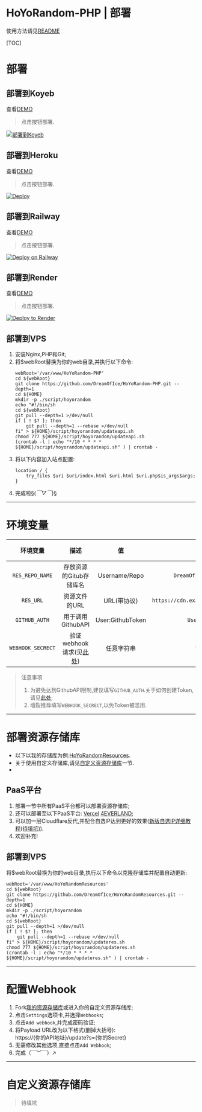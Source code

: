 # HoYoRandom-PHP | 部署  
使用方法请见[README](readme.md)  

[TOC]  

# 部署
## 部署到Koyeb  
查看[DEMO](https://random-v0-dreamofice.koyeb.app) 
> 点击按钮部署.   

[![部署到Koyeb](https://www.koyeb.com/static/images/deploy/button.svg)](https://app.koyeb.com/deploy?type=git&name=HoYoRandom&ports=8080;http;/&env[RES_REPO_NAME]=DreamOfIce/HoYoRandomResources&env[RES_URL]=https://cdn.example.cn/path/to/the/resource/&env[GITHUB_AUTH]=Username:gh_tokenhere&env[WEBHOOK_SECRECT]=vStTKNqE39oqIJqY&repository=github.com/DreamOfIce/HoYoRandom-php&branch=main&build_command=bash%20./scripts/init.sh)  

## 部署到Heroku
查看[DEMO](https://hoyorandom-php.herokuapp.com) 
> 点击按钮部署.  

[![Deploy](https://www.herokucdn.com/deploy/button.svg)](https://heroku.com/deploy)

## 部署到Railway
查看[DEMO](https://hoyorandom-php.up.railway.app)
> 点击按钮部署.  

[![Deploy on Railway](https://railway.app/button.svg)](https://railway.app/new/template/BpuYV4)

## 部署到Render
查看[DEMO](https://hoyorandom.onrender.com)  
> 点击按钮部署.  

[![Deploy to Render](https://render.com/images/deploy-to-render-button.svg)](https://render.com/deploy?repo=github.com/DreamOfIce/HoYoRandom-php)

## 部署到VPS
1. 安装Nginx,PHP和Git;
2. 将$webRoot替换为你的web目录,并执行以下命令:
    ````shell
    webRoot='/var/www/HoYoRandom-PHP'
    cd ${webRoot}
    git clone https://github.com/DreamOfIce/HoYoRandom-PHP.git --depth=1
    cd ${HOME}
    mkdir -p ./script/hoyorandom
    echo "#!/bin/sh
    cd ${webRoot}
    git pull --depth=1 >/dev/null
    if [ ! $? ]; then
        git pull --depth=1 --rebase >/dev/null
    fi" > ${HOME}/script/hoyorandom/updateapi.sh
    chmod 777 ${HOME}/script/hoyorandom/updateapi.sh
    (crontab -l | echo "*/10 * * * * ${HOME}/script/hoyorandom/updateapi.sh" ) | crontab -
    ````
3. 将以下内容加入站点配置:
    ````nginx
    location / {
        try_files $uri $uri/index.html $uri.html $uri.php$is_args$args;
    }
    ````
4. 完成啦§(*￣▽￣*)§

-------

# 环境变量
|     环境变量      |                  描述                   |        值        |                      示例                      | 必填  |
| :---------------: | :-------------------------------------: | :--------------: | :--------------------------------------------: | :---: |
|  `RES_REPO_NAME`  |         存放资源的Gitub存储库名         |  Username/Repo   |        `DreamOfIce/HoYoRandomResources`        |  是   |
|     `RES_URL`     |              资源文件的URL              |   URL(带协议)    | `https://cdn.example.cn/path/to/the/resource/` |  是   |
|   `GITHUB_AUTH`   |            用于调用GithubAPI            | User:GithubToken |            `Username:gh_tokenhere`             |  否   |
| `WEBHOOK_SECRECT` | 验证webhook请求(见[此处](#配置webhook)) |    任意字符串    |               `vStTKNqE39oqIJqY`               |  否   |
> 注意事项  
> 1. 为避免达到GithubAPI限制,建议填写`GITHUB_AUTH`.关于如何创建Token,请见[此处](https://docs.github.com/cn/authentication/keeping-your-account-and-data-secure/creating-a-personal-access-token);  
> 2. 墙裂推荐填写`WEBHOOK_SECRECT`,以免Token被滥用.  

------

# 部署资源存储库
- 以下以我的存储库为例:[HoYoRandomResources](https://github.com/DreamOfIce/HoYoRandomResources).
- 关于使用自定义存储库,请见[自定义资源存储库](#自定义资源存储库)一节.
- 
## PaaS平台
1. 部署一节中所有PaaS平台都可以部署资源存储库;
2. 还可以部署至以下PaaS平台: [Vercel](https://vercel.com/) [4EVERLAND](https://4everland.org/);
3. 可以加一层Cloudflare反代,并配合自选IP达到更好的效果([新版自选IP详细教程(待填坑)](https://www.dreamofice.cn/)).
4. 欢迎补充!

## 部署到VPS
将$webRoot替换为你的web目录,执行以下命令以克隆存储库并配置自动更新:
````shell
webRoot='/var/www/HoYoRandomResources'
cd ${webRoot}
git clone https://github.com/DreamOfIce/HoYoRandomResources.git --depth=1
cd ${HOME}
mkdir -p ./script/hoyorandom
echo "#!/bin/sh
cd ${webRoot}
git pull --depth=1 >/dev/null
if [ ! $? ]; then
    git pull --depth=1 --rebase >/dev/null
fi" > ${HOME}/script/hoyorandom/updateres.sh
chmod 777 ${HOME}/script/hoyorandom/updateres.sh
(crontab -l | echo "*/10 * * * * ${HOME}/script/hoyorandom/updateres.sh" ) | crontab -
````

------

# 配置Webhook
1. Fork[我的资源存储库](https://github.com/DreamOfIce/HoYoRandomResources)或进入你的自定义资源存储库;
2. 点击`Settings`选项卡,并选择`Webhooks`;  
3. 点击`Add webhook`,并完成密码验证;  
4. 将Payload URL改为以下格式(删掉大括号):  
        https://{你的API地址}/update?s={你的Secret}
5. 无需修改其他选项,直接点击`Add Webhook`;  
6. 完成（￣︶￣）↗　

------

# 自定义资源存储库
> 待填坑